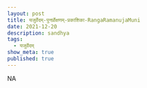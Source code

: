 ```yaml
---
layout: post
title: यजुर्वेदम्-पुनर्प्रोक्षणम्-प्रकाशिका-RangaRamanujaMuni
date: 2021-12-20
description: sandhya
tags:
  - यजुर्वेदम्
show_meta: true
published: true
---
```



NA
